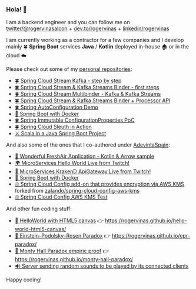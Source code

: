 ### Hola! 👋

I am a backend engineer and you can follow me on [twitter/@rogervinasalcon](https://twitter.com/rogervinasalcon) + [dev.to/rogervinas](https://dev.to/rogervinas) + [linkedin/rogervinas](https://www.linkedin.com/in/rogervinas)

I am currently working as a contractor for a few companies and I develop mainly 🍀 **Spring Boot** services **Java** / **Kotlin** deployed in-house 🏠 or in the cloud ☁️

Please check out some of my [personal repositories](https://github.com/rogervinas?tab=repositories):

* [🍀 Spring Cloud Stream Kafka - step by step](https://github.com/rogervinas/spring-cloud-stream-kafka-step-by-step)
* [🍀 Spring Cloud Stream & Kafka Streams Binder - first steps](https://github.com/rogervinas/spring-cloud-stream-kafka-streams-first-steps)
* [🍀 Spring Cloud Stream Multibinder - Kafka & Kafka Streams](https://github.com/rogervinas/spring-cloud-stream-multibinder)
* [🍀 Spring Cloud Stream & Kafka Streams Binder + Processor API](https://github.com/rogervinas/spring-cloud-stream-kafka-streams-processor)
* [🍀 Spring AutoConfiguration Demo](https://github.com/rogervinas/spring-boot-autoconfiguration-demo)
* [🐋 Spring Boot with Docker](https://github.com/rogervinas/spring-boot-docker)
* [🍀 Spring Immutable ConfigurationProperties PoC](https://github.com/rogervinas/spring-immutable-configuration-properties)
* [🍀 Spring Cloud Sleuth in Action](https://github.com/rogervinas/spring-cloud-sleuth-in-action)
* [⚔️ Scala in a Java Spring Boot Project](https://github.com/rogervinas/scala-java-spring-boot)

And also some of the ones that I co-authored under [AdevintaSpain](https://github.com/AdevintaSpain):

* [🦄 Wonderful FreshAir Application - Kotlin & Arrow sample](https://github.com/AdevintaSpain/wonderful-freshair-app)
* [🌍  MicroServices Hello World Live from Twitch!](https://github.com/AdevintaSpain/ms-test--hello-twitch)
* [🐙 MicroServices KrakenD ApiGateway Live from Twitch!](https://github.com/AdevintaSpain/ms-test--krakend-twitch)
* [🐳 Spring Boot with Docker](https://github.com/AdevintaSpain/spring-boot-docker)
* [🤐 Spring Cloud Config add-on that provides encryption via AWS KMS](https://github.com/AdevintaSpain/spring-cloud-config-aws-kms) forked from [zalando/spring-cloud-config-aws-kms](https://github.com/zalando/spring-cloud-config-aws-kms)
* [🤐 Spring Cloud Config AWS KMS Test](https://github.com/AdevintaSpain/spring-cloud-config-aws-kms-test)

And other fun coding stuff:

* [👋 HelloWorld with HTML5 canvas](https://github.com/rogervinas/hello-world-html5-canvas) 👉 https://rogervinas.github.io/hello-world-html5-canvas/
* [🤯 Einstein–Podolsky–Rosen Paradox](https://github.com/rogervinas/epr-paradox) 👉 https://rogervinas.github.io/epr-paradox/
* [🐐 Monty Hall Paradox empiric proof](https://github.com/rogervinas/monty-hall-paradox) 👉 https://rogervinas.github.io/monty-hall-paradox/
* [🔊 Server sending random sounds to be played by its connected clients](https://github.com/rogervinas/random-sound-broadcast)

Happy coding!

